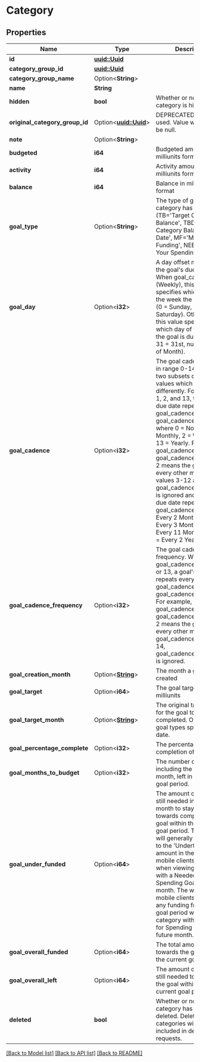 # Category

## Properties

Name | Type | Description | Notes
------------ | ------------- | ------------- | -------------
**id** | [**uuid::Uuid**](uuid::Uuid.md) |  | 
**category_group_id** | [**uuid::Uuid**](uuid::Uuid.md) |  | 
**category_group_name** | Option<**String**> |  | [optional]
**name** | **String** |  | 
**hidden** | **bool** | Whether or not the category is hidden | 
**original_category_group_id** | Option<[**uuid::Uuid**](uuid::Uuid.md)> | DEPRECATED: No longer used.  Value will always be null. | [optional]
**note** | Option<**String**> |  | [optional]
**budgeted** | **i64** | Budgeted amount in milliunits format | 
**activity** | **i64** | Activity amount in milliunits format | 
**balance** | **i64** | Balance in milliunits format | 
**goal_type** | Option<**String**> | The type of goal, if the category has a goal (TB='Target Category Balance', TBD='Target Category Balance by Date', MF='Monthly Funding', NEED='Plan Your Spending') | [optional]
**goal_day** | Option<**i32**> | A day offset modifier for the goal's due date. When goal_cadence is 2 (Weekly), this value specifies which day of the week the goal is due (0 = Sunday, 6 = Saturday). Otherwise, this value specifies which day of the month the goal is due (1 = 1st, 31 = 31st, null = Last day of Month). | [optional]
**goal_cadence** | Option<**i32**> | The goal cadence. Value in range 0-14. There are two subsets of these values which behave differently. For values 0, 1, 2, and 13, the goal's due date repeats every goal_cadence * goal_cadence_frequency, where 0 = None, 1 = Monthly, 2 = Weekly, and 13 = Yearly. For example, goal_cadence 1 with goal_cadence_frequency 2 means the goal is due every other month. For values 3-12 and 14, goal_cadence_frequency is ignored and the goal's due date repeats every goal_cadence, where 3 = Every 2 Months, 4 = Every 3 Months, ..., 12 = Every 11 Months, and 14 = Every 2 Years. | [optional]
**goal_cadence_frequency** | Option<**i32**> | The goal cadence frequency. When goal_cadence is 0, 1, 2, or 13, a goal's due date repeats every goal_cadence * goal_cadence_frequency. For example, goal_cadence 1 with goal_cadence_frequency 2 means the goal is due every other month.  When goal_cadence is 3-12 or 14, goal_cadence_frequency is ignored. | [optional]
**goal_creation_month** | Option<[**String**](string.md)> | The month a goal was created | [optional]
**goal_target** | Option<**i64**> | The goal target amount in milliunits | [optional]
**goal_target_month** | Option<[**String**](string.md)> | The original target month for the goal to be completed.  Only some goal types specify this date. | [optional]
**goal_percentage_complete** | Option<**i32**> | The percentage completion of the goal | [optional]
**goal_months_to_budget** | Option<**i32**> | The number of months, including the current month, left in the current goal period. | [optional]
**goal_under_funded** | Option<**i64**> | The amount of funding still needed in the current month to stay on track towards completing the goal within the current goal period. This amount will generally correspond to the 'Underfunded' amount in the web and mobile clients except when viewing a category with a Needed for Spending Goal in a future month.  The web and mobile clients will ignore any funding from a prior goal period when viewing category with a Needed for Spending Goal in a future month. | [optional]
**goal_overall_funded** | Option<**i64**> | The total amount funded towards the goal within the current goal period. | [optional]
**goal_overall_left** | Option<**i64**> | The amount of funding still needed to complete the goal within the current goal period. | [optional]
**deleted** | **bool** | Whether or not the category has been deleted.  Deleted categories will only be included in delta requests. | 

[[Back to Model list]](../README.md#documentation-for-models) [[Back to API list]](../README.md#documentation-for-api-endpoints) [[Back to README]](../README.md)



